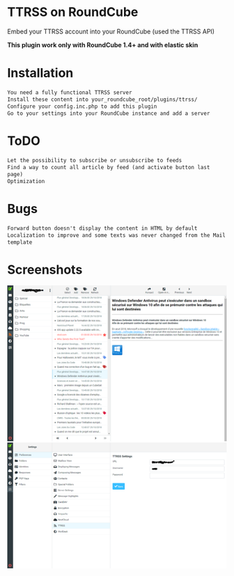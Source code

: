 # TTRSS on RoundCube

Embed your TTRSS account into your RoundCube (used the TTRSS API)

**This plugin work only with RoundCube 1.4+ and with elastic skin**

# Installation

```
You need a fully functional TTRSS server
Install these content into your_roundcube_root/plugins/ttrss/
Configure your config.inc.php to add this plugin
Go to your settings into your RoundCube instance and add a server
```

# ToDO

```
Let the possibility to subscribe or unsubscribe to feeds
Find a way to count all article by feed (and activate button last page)
Optimization
```

# Bugs

```
Forward button doesn't display the content in HTML by default
Localization to improve and some texts was never changed from the Mail template
```

# Screenshots
![roundcube_ttrss Mail](screenshots/Main.png)
![roundcube_ttrss Settings](screenshots/Settings.png)